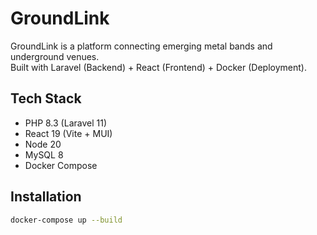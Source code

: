 # GroundLink

GroundLink is a platform connecting emerging metal bands and underground venues.  
Built with Laravel (Backend) + React (Frontend) + Docker (Deployment).

## Tech Stack
- PHP 8.3 (Laravel 11)
- React 19 (Vite + MUI)
- Node 20
- MySQL 8
- Docker Compose

## Installation

```bash
docker-compose up --build
